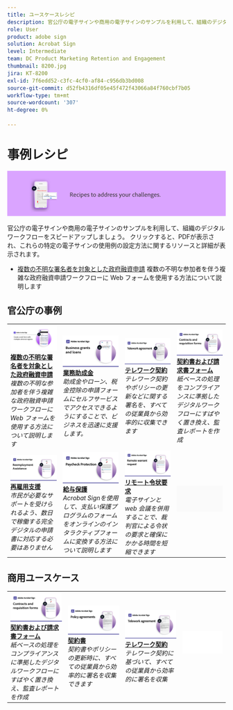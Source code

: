 ```yaml
---
title: ユースケースレシピ
description: 官公庁の電子サインや商用の電子サインのサンプルを利用して、組織のデジタルワークフローをスピードアップしましょう
role: User
product: adobe sign
solution: Acrobat Sign
level: Intermediate
team: DC Product Marketing Retention and Engagement
thumbnail: 8200.jpg
jira: KT-8200
exl-id: 7f6edd52-c3fc-4cf0-af84-c956db3bd008
source-git-commit: d52fb4316df05e45f472f43066a84f760cbf7b05
workflow-type: tm+mt
source-wordcount: '307'
ht-degree: 0%

---
```


# 事例レシピ

![使用例バナー](../assets/Hero-Recipe.png)

官公庁の電子サインや商用の電子サインのサンプルを利用して、組織のデジタルワークフローをスピードアップしましょう。 クリックすると、PDFが表示され、これらの特定の電子サインの使用例の設定方法に関するリソースと詳細が表示されます。

* [複数の不明な署名者を対象とした政府融資申請](webform-multiple-signers.md)
複数の不明な参加者を伴う複雑な政府融資申請ワークフローに Web フォームを使用する方法について説明します

## 官公庁の事例

<table style="table-layout:fixed">
<tr>
  <td>
    <a href="webform-multiple-signers.md">
      <img alt="複数の不明な署名者を対象とした政府融資申請" src="../assets/Web-form-unknown.png" />
    </a>
    <div>
    <a href="webform-multiple-signers.md"><strong>複数の不明な署名者を対象とした政府融資申請</strong></a>
    </div>
    <em>複数の不明な参加者を伴う複雑な政府融資申請ワークフローに Web フォームを使用する方法について説明します</em>
    <br>
  </td> 
  <td>
    <a href="usecasegovgrants.md">
      <img alt="業務助成金" src="../assets/UC_Business.png" />
    </a>
    <div>
    <a href="usecasegovgrants.md"><strong>業務助成金</strong></a>
    </div>
    <em>助成金やローン、税金控除の申請フォームにセルフサービスでアクセスできるようにすることで、ビジネスを迅速に支援します。</em>
    <br>
  </td> 
  <td>
    <a href="usecasegovtelework.md">
      <img alt="テレワーク契約" src="../assets/UC_MegasignR.png" />
    </a>
    <div>
    <a href="usecasegovtelework.md"><strong>テレワーク契約</strong></a>
    </div>
    <em>テレワーク契約やポリシーの更新などに関する署名を、すべての従業員から効率的に収集できます</em>
    <br>
  </td>
  <td>
    <a href="usecasegovcontracts.md">
      <img alt="契約書および請求書フォーム" src="../assets/UC_WorkflowR.png" />
    </a>
    <div>
    <a href="usecasegovcontracts.md"><strong>契約書および請求書フォーム</strong></a>
    </div>
    <em>紙ベースの処理をコンプライアンスに準拠したデジタルワークフローにすばやく置き換え、監査レポートを作成</em>
    <br>
  </td>
</tr>
<tr>
 <td>
    <a href="usecasegovreemployment.md">
      <img alt="再雇用支援" src="../assets/UC_WebformsR.png" />
    </a>
    <div>
    <a href="usecasegovreemployment.md"><strong>再雇用支援</strong></a>
    </div>
    <em>市民が必要なサポートを受けられるよう、数日で稼働する完全デジタルの申請書に対応する必要はありません</em>
    <br>
  </td>
  <td>
    <a href="usecasegovpaycheck.md">
      <img alt="給与保護" src="../assets/UC_PaycheckProtectionR.png" />
    </a>
    <div>
    <a href="usecasegovpaycheck.md"><strong>給与保護</strong></a>
    </div>
    <em>Acrobat Signを使用して、支払い保護プログラムのフォームをオンラインのインタラクティブフォームに変換する方法について説明します</em>
    <br>
  </td>
  <td>
    <a href="usecasegovremote.md">
      <img alt="リモート令状要求" src="../assets/UC_Remote_WarrantR.png" />
    </a>
    <div>
    <a href="usecasegovremote.md"><strong>リモート令状要求</strong></a>
    </div>
    <em>電子サインと web 会議を併用することで、裁判官による令状の要求と確保にかかる時間を短縮できます</em>
    <br>
  </td>
  <td>
    <img alt="スペーサー" src="../assets/Grayspacer.png" />
    <div>
    <br>
  </td>
</tr>
</table>

## 商用ユースケース

<table style="table-layout:fixed">
<tr>
  <td>
    <a href="usecasecomcontracts.md">
      <img alt="契約書および請求書フォーム" src="../assets/UC_WorkflowR.png" />
    </a>
    <div>
    <a href="usecasecomcontracts.md"><strong>契約書および請求書フォーム</strong></a>
    </div>
    <em>紙ベースの処理をコンプライアンスに準拠したデジタルワークフローにすばやく置き換え、監査レポートを作成</em>
    <br>
  </td> 
  <td>
    <a href="usecasecompolicy.md">
      <img alt="契約書" src="../assets/UC_Policy.png" />
    </a>
    <div>
    <a href="usecasecompolicy.md"><strong>契約書</strong></a>
    </div>
    <em>契約書やポリシーの更新時に、すべての従業員から効率的に署名を収集できます</em>
    <br>
  </td>
  <td>
    <a href="usecasecomtelework.md">
      <img alt="テレワーク契約" src="../assets/UC_MegasignR.png" />
    </a>
    <div>
    <a href="usecasecomtelework.md"><strong>テレワーク契約</strong></a>
    </div>
    <em>テレワーク契約に基づいて、すべての従業員から効率的に署名を収集</em>
    <br>
  </td>
  <td>
    <img alt="スペーサー" src="../assets/Whitespacer.png" />
    <div>
    <br>
  </td>
</tr>
</table>
